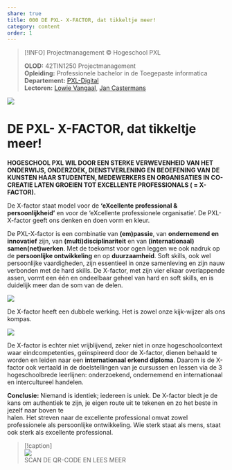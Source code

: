 ```yaml
---
share: true
title: 000 DE PXL- X-FACTOR, dat tikkeltje meer!
category: content
order: 1
---
```

> [!INFO] Projectmanagement © Hogeschool PXL  
>   
> **OLOD:** 42TIN1250 Projectmanagement  
> **Opleiding:** Professionele bachelor in de Toegepaste informatica  
> **Departement:** [PXL-Digital](https://www.pxl.be/digital)   
> **Lectoren:** [Lowie Vangaal](https://www.linkedin.com/in/lowievangaal/), [Jan Castermans](https://www.linkedin.com/in/jancastermans/)  
  
![](https://i.imgur.com/j1ZCLjO.png)  
  
<div style="page-break-after: always;"></div>  
  
# DE PXL- X-FACTOR, dat tikkeltje meer!  
  
**HOGESCHOOL PXL WIL DOOR EEN STERKE VERWEVENHEID VAN HET ONDERWIJS, ONDERZOEK, DIENSTVERLENING EN BEOEFENING VAN DE KUNSTEN HAAR STUDENTEN, MEDEWERKERS EN ORGANISATIES IN CO-CREATIE LATEN GROEIEN TOT EXCELLENTE PROFESSIONALS ( = X-FACTOR).**  
  
De X-factor staat model voor de **‘eXcellente professional & persoonlijkheid’** en voor de ‘eXcellente professionele organisatie’. De PXL-X-factor geeft ons denken en doen vorm en kleur.  
  
De PXL-X-factor is een combinatie van **(em)passie**, van **ondernemend en innovatief** zijn, van **(multi)disciplinariteit** en van **(internationaal) samen(net)werken**. Met de toekomst voor ogen leggen we ook nadruk op de **persoonlijke ontwikkeling** en op **duurzaamheid**. Soft skills, ook wel persoonlijke vaardigheden, zijn essentieel in onze samenleving en zijn nauw verbonden met de hard skills. De X-factor, met zijn vier elkaar overlappende assen, vormt een één en ondeelbaar geheel van hard en soft skills, en is duidelijk meer dan de som van de delen.  
  
![](https://i.imgur.com/IHW2Zif.png)  
  
  
De X-factor heeft een dubbele werking. Het is zowel onze kijk-wijzer als ons kompas.  
  
![](https://i.imgur.com/EEKQVPI.png)  
  
De X-factor is echter niet vrijblijvend, zeker niet in onze hogeschoolcontext waar eindcompetenties, geïnspireerd door de X-factor, dienen behaald te worden en leiden naar een **internationaal erkend diploma**. Daarom is de X-factor ook vertaald in de doelstellingen van je cursussen en lessen via de 3 hogeschoolbrede leerlijnen: onderzoekend, ondernemend en internationaal en intercultureel handelen.  
  
**Conclusie:** Niemand is identiek; iedereen is uniek. De X-factor biedt je de kans om authentiek te zijn, je eigen route uit te tekenen en zo het beste in jezelf naar boven te    
halen. Het streven naar de excellente professional omvat zowel professionele als persoonlijke ontwikkeling. Wie sterk staat als mens, staat ook sterk als excellente professional.  
  
> [!caption]  
> ![](https://i.imgur.com/9ejMnaE.png)  
> SCAN DE QR-CODE EN LEES MEER  
  
